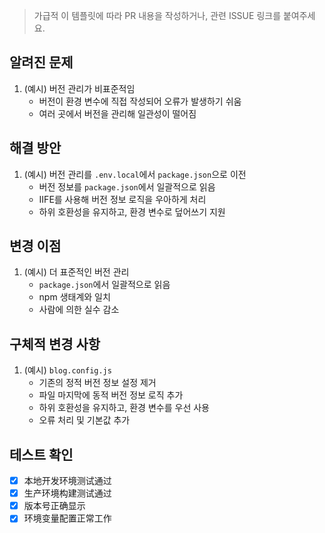 > 가급적 이 템플릿에 따라 PR 내용을 작성하거나, 관련 ISSUE 링크를 붙여주세요.

## 알려진 문제

1. (예시) 버전 관리가 비표준적임
   - 버전이 환경 변수에 직접 작성되어 오류가 발생하기 쉬움
   - 여러 곳에서 버전을 관리해 일관성이 떨어짐

## 해결 방안

1. (예시) 버전 관리를 `.env.local`에서 `package.json`으로 이전
   - 버전 정보를 `package.json`에서 일괄적으로 읽음
   - IIFE를 사용해 버전 정보 로직을 우아하게 처리
   - 하위 호환성을 유지하고, 환경 변수로 덮어쓰기 지원

## 변경 이점

1. (예시) 더 표준적인 버전 관리
   - `package.json`에서 일괄적으로 읽음
   - npm 생태계와 일치
   - 사람에 의한 실수 감소

## 구체적 변경 사항

1. (예시) `blog.config.js`
   - 기존의 정적 버전 정보 설정 제거
   - 파일 마지막에 동적 버전 정보 로직 추가
   - 하위 호환성을 유지하고, 환경 변수를 우선 사용
   - 오류 처리 및 기본값 추가

## 테스트 확인

- [x] 本地开发环境测试通过
- [x] 生产环境构建测试通过
- [x] 版本号正确显示
- [x] 环境变量配置正常工作
